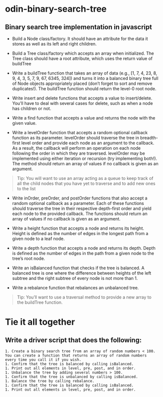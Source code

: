 # odin-binary-search-tree
## Binary search tree implementation in javascript

- Build a Node class/factory. It should have an attribute for the data it stores as well as its left and right children.

- Build a Tree class/factory which accepts an array when initialized. The Tree class should have a root attribute, which uses the return value of buildTree

- Write a buildTree function that takes an array of data (e.g., [1, 7, 4, 23, 8, 9, 4, 3, 5, 7, 9, 67, 6345, 324]) and turns it into a balanced binary tree full of Node objects appropriately placed (don’t forget to sort and remove duplicates!). The buildTree function should return the level-0 root node.

- Write insert and delete functions that accepts a value to insert/delete. You’ll have to deal with several cases for delete, such as when a node has children or not.

- Write a find function that accepts a value and returns the node with the given value.

- Write a levelOrder function that accepts a random optional callback function as its parameter. levelOrder should traverse the tree in breadth-first level order and provide each node as an argument to the callback. As a result, the callback will perform an operation on each node following the order in which they are traversed. levelOrder may be implemented using either iteration or recursion (try implementing both!). The method should return an array of values if no callback is given as an argument.
> Tip: You will want to use an array acting as a queue to keep track of all the child nodes that you have yet to traverse and to add new ones to the list

- Write inOrder, preOrder, and postOrder functions that also accept a random optional callback as a parameter. Each of these functions should traverse the tree in their respective depth-first order and yield each node to the provided callback. The functions should return an array of values if no callback is given as an argument.

- Write a height function that accepts a node and returns its height. Height is defined as the number of edges in the longest path from a given node to a leaf node.

- Write a depth function that accepts a node and returns its depth. Depth is defined as the number of edges in the path from a given node to the tree’s root node.

- Write an isBalanced function that checks if the tree is balanced. A balanced tree is one where the difference between heights of the left subtree and the right subtree of every node is not more than 1.

- Write a rebalance function that rebalances an unbalanced tree.
> Tip: You’ll want to use a traversal method to provide a new array to the buildTree function.

# Tie it all together

## Write a driver script that does the following:

    1. Create a binary search tree from an array of random numbers < 100. You can create a function that returns an array of random numbers every time you call it if you wish.
    1. Confirm that the tree is balanced by calling isBalanced.
    1. Print out all elements in level, pre, post, and in order.
    1. Unbalance the tree by adding several numbers > 100.
    1. Confirm that the tree is unbalanced by calling isBalanced.
    1. Balance the tree by calling rebalance.
    1. Confirm that the tree is balanced by calling isBalanced.
    1. Print out all elements in level, pre, post, and in order.
